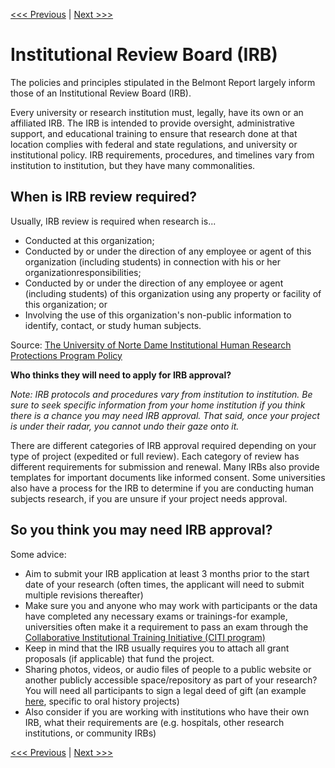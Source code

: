 [<<< Previous](belmont.md) | [Next >>>](beyond.md)

# Institutional Review Board (IRB)   

The policies and principles stipulated in the Belmont Report largely inform those of an Institutional Review Board (IRB).  

Every university or research institution must, legally, have its own or an affiliated IRB. The IRB is intended to provide oversight, administrative support, and educational training to ensure that research done at that location complies with federal and state regulations, and university or institutional policy. IRB requirements, procedures, and timelines vary from institution to institution, but they have many commonalities.

## When is IRB review required?  

Usually, IRB review is required when research is... 

* Conducted at this organization;
* Conducted by or under the direction of any employee or agent of this organization
(including students) in connection with his or her organizationresponsibilities;
* Conducted by or under the direction of any employee or agent (including students) of this
organization using any property or facility of this organization; or
* Involving the use of this organization's non-public information to identify, contact, or study
human subjects.

Source: [The University of Norte Dame Institutional Human Research Protections Program Policy](https://research.nd.edu/assets/187718/institutional_human_research_protections_program_policy.pdf)  

**Who thinks they will need to apply for IRB approval?**

*Note: IRB protocols and procedures vary from institution to institution. Be sure to seek specific information from your home institution if you think there is a chance you may need IRB approval. That said, once your project is under their radar, you cannot undo their gaze onto it.*  

There are different categories of IRB approval required depending on your type of project (expedited or full review). Each category of review has different requirements for submission and renewal. Many IRBs also provide templates for important documents like informed consent. 
Some universities also have a process for the IRB to determine if you are conducting human subjects research, if you are unsure if your project needs approval.

## So you think you may need IRB approval?  
 
Some advice:  

- Aim to submit your IRB application at least 3 months prior to the start date of your research (often times, the applicant will need to submit multiple revisions thereafter)
- Make sure you and anyone who may work with participants or the data have completed any necessary exams or trainings-for example, universities often make it a requirement to pass an exam through the [Collaborative Institutional Training Initiative (CITI program)](https://about.citiprogram.org/en/mission-and-history/)
- Keep in mind that the IRB usually requires you to attach all grant proposals (if applicable) that fund the project.
- Sharing photos, videos, or audio files of people to a public website or another publicly accessible space/repository as part of your research? You will need all participants to sign a legal deed of gift (an example [here](http://libraries.uky.edu/user_uploads/372_NunnCenter-Release-Master-2017v5.pdf), specific to oral history projects)
- Also consider if you are working with institutions who have their own IRB, what their requirements are (e.g. hospitals, other research institutions, or community IRBs)

[<<< Previous](belmont.md) | [Next >>>](beyond.md)
